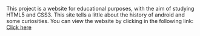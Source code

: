 This project is a website for educational purposes, with the aim of studying HTML5 and CSS3. This site tells a little about the history of android and some curiosities. You can view the website by clicking in the following link: 
<a href="https://projeto-android-red.vercel.app/" targe="_blank">Click here</a>
